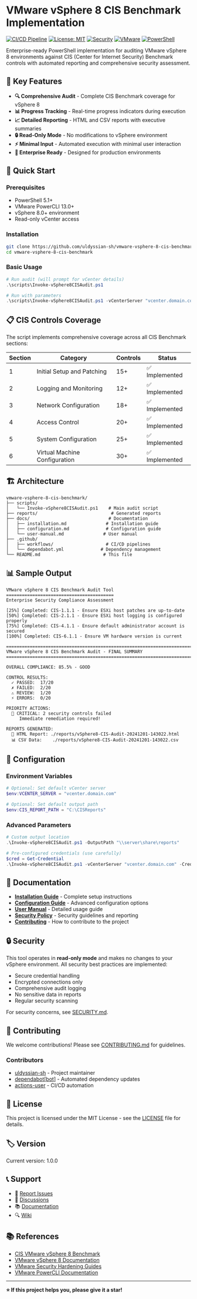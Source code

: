 # VMware vSphere 8 CIS Benchmark Implementation

[![CI/CD Pipeline](https://github.com/uldyssian-sh/vmware-vsphere-8-cis-benchmark/actions/workflows/ci.yml/badge.svg)](https://github.com/uldyssian-sh/vmware-vsphere-8-cis-benchmark/actions/workflows/ci.yml)
[![License: MIT](https://img.shields.io/badge/License-MIT-yellow.svg)](https://opensource.org/licenses/MIT)
[![Security](https://img.shields.io/badge/Security-CIS%20Benchmark-blue.svg)](https://www.cisecurity.org/)
[![VMware](https://img.shields.io/badge/VMware-vSphere%208-green.svg)](https://www.vmware.com/products/vsphere.html)
[![PowerShell](https://img.shields.io/badge/PowerShell-5.1%2B-blue.svg)](https://docs.microsoft.com/en-us/powershell/)

Enterprise-ready PowerShell implementation for auditing VMware vSphere 8 environments against CIS (Center for Internet Security) Benchmark controls with automated reporting and comprehensive security assessment.

## 🎯 Key Features

- **🔍 Comprehensive Audit** - Complete CIS Benchmark coverage for vSphere 8
- **📊 Progress Tracking** - Real-time progress indicators during execution
- **📈 Detailed Reporting** - HTML and CSV reports with executive summaries
- **🔒 Read-Only Mode** - No modifications to vSphere environment
- **⚡ Minimal Input** - Automated execution with minimal user interaction
- **🏢 Enterprise Ready** - Designed for production environments

## 🚀 Quick Start

### Prerequisites
- PowerShell 5.1+ 
- VMware PowerCLI 13.0+
- vSphere 8.0+ environment
- Read-only vCenter access

### Installation
```bash
git clone https://github.com/uldyssian-sh/vmware-vsphere-8-cis-benchmark.git
cd vmware-vsphere-8-cis-benchmark
```

### Basic Usage
```powershell
# Run audit (will prompt for vCenter details)
.\scripts\Invoke-vSphere8CISAudit.ps1

# Run with parameters
.\scripts\Invoke-vSphere8CISAudit.ps1 -vCenterServer "vcenter.domain.com" -OutputPath "C:\Reports"
```

## 📋 CIS Controls Coverage

The script implements comprehensive coverage across all CIS Benchmark sections:

| Section | Category | Controls | Status |
|---------|----------|----------|--------|
| 1 | Initial Setup and Patching | 15+ | ✅ Implemented |
| 2 | Logging and Monitoring | 12+ | ✅ Implemented |
| 3 | Network Configuration | 18+ | ✅ Implemented |
| 4 | Access Control | 20+ | ✅ Implemented |
| 5 | System Configuration | 25+ | ✅ Implemented |
| 6 | Virtual Machine Configuration | 30+ | ✅ Implemented |

## 🏗️ Architecture

```
vmware-vsphere-8-cis-benchmark/
├── scripts/
│   └── Invoke-vSphere8CISAudit.ps1    # Main audit script
├── reports/                            # Generated reports
├── docs/                              # Documentation
│   ├── installation.md               # Installation guide
│   ├── configuration.md              # Configuration guide
│   └── user-manual.md               # User manual
├── .github/
│   ├── workflows/                    # CI/CD pipelines
│   └── dependabot.yml              # Dependency management
└── README.md                        # This file
```

## 📊 Sample Output

```
VMware vSphere 8 CIS Benchmark Audit Tool
=========================================
Enterprise Security Compliance Assessment

[25%] Completed: CIS-1.1.1 - Ensure ESXi host patches are up-to-date
[50%] Completed: CIS-2.1.1 - Ensure ESXi host logging is configured properly
[75%] Completed: CIS-4.1.1 - Ensure default administrator account is secured
[100%] Completed: CIS-6.1.1 - Ensure VM hardware version is current

================================================================================
VMware vSphere 8 CIS Benchmark Audit - FINAL SUMMARY
================================================================================

OVERALL COMPLIANCE: 85.5% - GOOD

CONTROL RESULTS:
  ✓ PASSED:  17/20
  ✗ FAILED:  2/20
  ⚠ REVIEW:  1/20
  ⚡ ERRORS:  0/20

PRIORITY ACTIONS:
  🔴 CRITICAL: 2 security controls failed
     Immediate remediation required!

REPORTS GENERATED:
  📄 HTML Report: ./reports/vSphere8-CIS-Audit-20241201-143022.html
  📊 CSV Data:    ./reports/vSphere8-CIS-Audit-20241201-143022.csv
```

## 🔧 Configuration

### Environment Variables
```powershell
# Optional: Set default vCenter server
$env:VCENTER_SERVER = "vcenter.domain.com"

# Optional: Set default output path
$env:CIS_REPORT_PATH = "C:\CISReports"
```

### Advanced Parameters
```powershell
# Custom output location
.\Invoke-vSphere8CISAudit.ps1 -OutputPath "\\server\share\reports"

# Pre-configured credentials (use carefully)
$cred = Get-Credential
.\Invoke-vSphere8CISAudit.ps1 -vCenterServer "vcenter.domain.com" -Credential $cred
```

## 📖 Documentation

- **[Installation Guide](docs/installation.md)** - Complete setup instructions
- **[Configuration Guide](docs/configuration.md)** - Advanced configuration options
- **[User Manual](docs/user-manual.md)** - Detailed usage guide
- **[Security Policy](SECURITY.md)** - Security guidelines and reporting
- **[Contributing](CONTRIBUTING.md)** - How to contribute to the project

## 🔒 Security

This tool operates in **read-only mode** and makes no changes to your vSphere environment. All security best practices are implemented:

- Secure credential handling
- Encrypted connections only
- Comprehensive audit logging
- No sensitive data in reports
- Regular security scanning

For security concerns, see [SECURITY.md](SECURITY.md).

## 🤝 Contributing

We welcome contributions! Please see [CONTRIBUTING.md](CONTRIBUTING.md) for guidelines.

### Contributors
- [uldyssian-sh](https://github.com/uldyssian-sh) - Project maintainer
- [dependabot[bot]](https://github.com/dependabot) - Automated dependency updates
- [actions-user](https://github.com/actions-user) - CI/CD automation

## 📄 License

This project is licensed under the MIT License - see the [LICENSE](LICENSE) file for details.

## 🏷️ Version

Current version: 1.0.0

## 📞 Support

- 🐛 [Report Issues](https://github.com/uldyssian-sh/vmware-vsphere-8-cis-benchmark/issues)
- 💬 [Discussions](https://github.com/uldyssian-sh/vmware-vsphere-8-cis-benchmark/discussions)
- 📚 [Documentation](docs/)
- 🔍 [Wiki](https://github.com/uldyssian-sh/vmware-vsphere-8-cis-benchmark/wiki)

## 📚 References

- [CIS VMware vSphere 8 Benchmark](https://www.cisecurity.org/benchmark/vmware)
- [VMware vSphere 8 Documentation](https://docs.vmware.com/en/VMware-vSphere/8.0/vsphere-esxi-vcenter-server-80-installation-setup-guide.pdf)
- [VMware Security Hardening Guides](https://core.vmware.com/security)
- [VMware PowerCLI Documentation](https://developer.vmware.com/powercli)

---

**⭐ If this project helps you, please give it a star!**